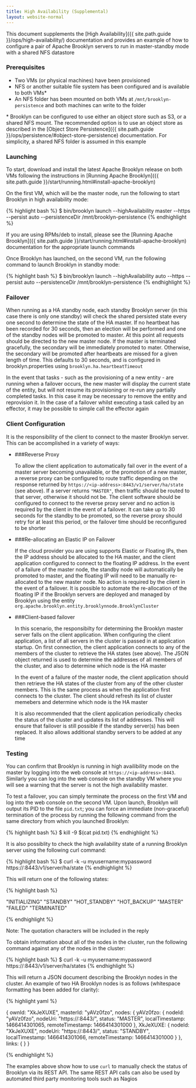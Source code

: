 ```yaml
---
title: High Availability (Supplemental)
layout: website-normal
---
```


This document supplements the [High Availability]({{ site.path.guide }}/ops/high-availability/) documentation
and provides an example of how to configure a pair of Apache Brooklyn servers to run in master-standby mode with a shared NFS datastore

### Prerequisites
- Two VMs (or physical machines) have been provisioned
- NFS or another suitable file system has been configured and is available to both VMs*
- An NFS folder has been mounted on both VMs at `/mnt/brooklyn-persistence` and both machines can write to the folder

\* Brooklyn can be configured to use either an object store such as S3, or a shared NFS mount. The recommended option is to use an object
store as described in the [Object Store Persistence]({{ site.path.guide }}/ops/persistence/#object-store-persistence) documentation. For simplicity, a shared NFS folder
is assumed in this example

### Launching
To start, download and install the latest Apache Brooklyn release on both VMs following the instructions in
[Running Apache Brooklyn]({{ site.path.guide }}/start/running.html#install-apache-brooklyn)

On the first VM, which will be the master node, run the following to start Brooklyn in high availability mode:

{% highlight bash %}
$ bin/brooklyn launch --highAvailability master --https --persist auto --persistenceDir /mnt/brooklyn-persistence
{% endhighlight %}

If you are using RPMs/deb to install, please see the [Running Apache Brooklyn]({{ site.path.guide }}/start/running.html#install-apache-brooklyn)
documentation for the appropriate launch commands

Once Brooklyn has launched, on the second VM, run the following command to launch Brooklyn in standby mode:

{% highlight bash %}
$ bin/brooklyn launch --highAvailability auto --https --persist auto --persistenceDir /mnt/brooklyn-persistence
{% endhighlight %}

### Failover
When running as a HA standby node, each standby Brooklyn server (in this case there is only one standby) will check the shared persisted state
every one second to determine the state of the HA master. If no heartbeat has been recorded for 30 seconds, then an election will be performed
and one of the standby nodes will be promoted to master. At this point all requests should be directed to the new master node.
If the master is terminated gracefully, the secondary will be immediately promoted to mater. Otherwise, the secondary will be promoted after 
heartbeats are missed for a given length of time. This defaults to 30 seconds, and is configured in brooklyn.properties using 
`brooklyn.ha.heartbeatTimeout`

In the event that tasks - such as the provisioning of a new entity - are running when a failover occurs, the new master will display the current
state of the entity, but will not resume its provisioning or re-run any partially completed tasks. In this case it may be necessary
to remove the entity and reprovision it. In the case of a failover whilst executing a task called by an effector, it may be possible to simple
call the effector again

### Client Configuration
It is the responsibility of the client to connect to the master Brooklyn server. This can be accomplished in a variety of ways:

* ###Reverse Proxy

  To allow the client application to automatically fail over in the event of a master server becoming unavailable, or the promotion of a new master,
  a reverse proxy can be configured to route traffic depending on the response returned by `https://<ip-address>:8443/v1/server/ha/state` (see above).
  If a server returns `"MASTER"`, then traffic should be routed to that server, otherwise it should not be. The client software should be configured
  to connect to the reverse proxy server and no action is required by the client in the event of a failover. It can take up to 30 seconds for the
  standby to be promoted, so the reverse proxy should retry for at least this period, or the failover time should be reconfigured to be shorter

* ###Re-allocating an Elastic IP on Failover

  If the cloud provider you are using supports Elastic or Floating IPs, then the IP address should be allocated to the HA master, and the client
  application configured to connect to the floating IP address. In the event of a failure of the master node, the standby node will automatically
  be promoted to master, and the floating IP will need to be manually re-allocated to the new master node. No action is required by the client
  in the event of a failover. It is possible to automate the re-allocation of the floating IP if the Brooklyn servers are deployed and managed
  by Brooklyn using the entity `org.apache.brooklyn.entity.brooklynnode.BrooklynCluster`

* ###Client-based failover

  In this scenario, the responsibilty for determining the Brooklyn master server falls on the client application. When configuring the client
  application, a list of all servers in the cluster is passed in at application startup. On first connection, the client application connects to
  any of the members of the cluster to retrieve the HA states (see above). The JSON object returned is used to determine the addresses of all
  members of the cluster, and also to determine which node is the HA master

  In the event of a failure of the master node, the client application should then retrieve the HA states of the cluster from any of the other cluster
  members. This is the same process as when the application first connects to the cluster. The client should refresh its list of cluster memebers
  and determine which node is the HA master

  It is also recommended that the client application periodically checks the status of the cluster and updates its list of addresses. This will
  ensure that failover is still possible if the standby server(s) has been replaced. It also allows additional standby servers to be added at any
  time

### Testing
You can confirm that Brooklyn is running in high availibility mode on the master by logging into the web console at `https://<ip-address>:8443`.
Similarly you can log into the web console on the standby VM where you will see a warning that the server is not the high availability master.

To test a failover, you can simply terminate the process on the first VM and log into the web console on the second VM. Upon launch, Brooklyn will
output its PID to the file `pid.txt`; you can force an immediate (non-graceful) termination of the process by running the following command 
from the same directory from which you launched Brooklyn:

{% highlight bash %}
$ kill -9 $(cat pid.txt)
{% endhighlight %}

It is also possiblity to check the high availability state of a running Brooklyn server using the following curl command:

{% highlight bash %}
$ curl -k -u myusername:mypassword https://<ip-address>:8443/v1/server/ha/state
{% endhighlight %}

This will return one of the following states:

{% highlight bash %}

"INITIALIZING"
"STANDBY"
"HOT_STANDBY"
"HOT_BACKUP"
"MASTER"
"FAILED"
"TERMINATED"

{% endhighlight %}

Note: The quotation characters will be included in the reply

To obtain information about all of the nodes in the cluster, run the following command against any of the nodes in the cluster:

{% highlight bash %}
$ curl -k -u myusername:mypassword https://<ip-address>:8443/v1/server/ha/states
{% endhighlight %}

This will return a JSON document describing the Brooklyn nodes in the cluster. An example of two HA Brooklyn nodes is as follows (whitespace formatting has been
added for clarity):

{% highlight yaml %}

{
  ownId: "XkJeXUXE",
  masterId: "yAVz0fzo",
  nodes: {
    yAVz0fzo: {
      nodeId: "yAVz0fzo",
      nodeUri: "https://<server1-ip-address>:8443/",
      status: "MASTER",
      localTimestamp: 1466414301065,
      remoteTimestamp: 1466414301000
    },
    XkJeXUXE: {
      nodeId: "XkJeXUXE",
      nodeUri: "https://<server2-ip-address>:8443/",
      status: "STANDBY",
      localTimestamp: 1466414301066,
      remoteTimestamp: 1466414301000
    }
  },
  links: { }
}

{% endhighlight %}

The examples above show how to use `curl` to manually check the status of Brooklyn via its REST API. The same REST API calls can also be used by
automated third party monitoring tools such as Nagios 

